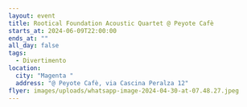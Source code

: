 ```yaml
---
layout: event
title: Rootical Foundation Acoustic Quartet @ Peyote Cafè
starts_at: 2024-06-09T22:00:00
ends_at: ""
all_day: false
tags:
  - Divertimento
location:
  city: "Magenta "
  address: "@ Peyote Cafè, via Cascina Peralza 12"
flyer: images/uploads/whatsapp-image-2024-04-30-at-07.48.27.jpeg
---
```

